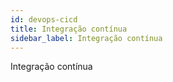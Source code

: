 ```yaml
---
id: devops-cicd
title: Integração contínua
sidebar_label: Integração contínua
---
```


Integração contínua